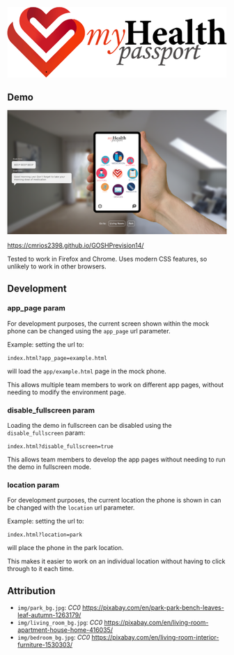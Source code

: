 ![myHealth Passport](img/logo.png)

## Demo

[![Demo screenshot](img/demo.png)](https://cmrios2398.github.io/GOSHPrevision14/)

https://cmrios2398.github.io/GOSHPrevision14/

Tested to work in Firefox and Chrome. Uses modern CSS features, so unlikely to work in other browsers.

## Development

### app_page param

For development purposes, the current screen shown within the mock phone can be changed using the `app_page` url parameter.

Example: setting the url to:

```
index.html?app_page=example.html
```

will load the `app/example.html` page in the mock phone.

This allows multiple team members to work on different app pages, without needing to modify the environment page.

### disable_fullscreen param

Loading the demo in fullscreen can be disabled using the `disable_fullscreen` param:

```
index.html?disable_fullscreen=true
```

This allows team members to develop the app pages without needing to run the demo in fullscreen mode.

### location param

For development purposes, the current location the phone is shown in can be changed with the `location` url parameter.

Example: setting the url to:

```
index.html?location=park
```

will place the phone in the park location.

This makes it easier to work on an individual location without having to click through to it each time.

## Attribution

* `img/park_bg.jpg`: *CC0* https://pixabay.com/en/park-park-bench-leaves-leaf-autumn-1263179/
* `img/living_room_bg.jpg`: *CC0* https://pixabay.com/en/living-room-apartment-house-home-416035/
* `img/bedroom_bg.jpg`: *CC0* https://pixabay.com/en/living-room-interior-furniture-1530303/
